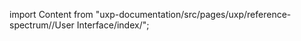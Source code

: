 
import Content from "uxp-documentation/src/pages/uxp/reference-spectrum//User Interface/index/";

<Content query="product=photoshop"/>
